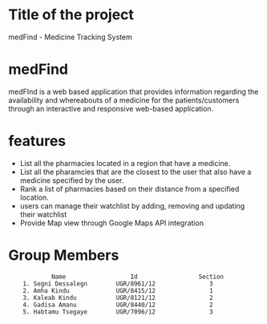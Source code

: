 # Title of the project
medFind - Medicine Tracking System

# medFind
medFInd is a web based application that provides information regarding the availability and whereabouts of a medicine for the patients/customers through an interactive and responsive web-based application. 

# features
- List all the pharmacies located in a region that have a medicine.
- List all the pharamcies that are the closest to the user that also have a medicine specified by the user.
- Rank a list of pharmacies based on their distance from a specified location.
- users can manage their watchlist by adding, removing and updating their watchlist
- Provide Map view through Google Maps API integration

# Group Members
                Name                  Id                 Section 
        1. Segni Dessalegn        UGR/8961/12               3
        2. Amha Kindu             UGR/8415/12               1
        3. Kaleab Kindu           UGR/8121/12               2
        4. Gadisa Amanu           UGR/8440/12               2
        5. Habtamu Tsegaye        UGR/7096/12               3
